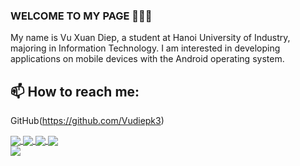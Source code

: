 ### WELCOME TO MY PAGE 👋👋👋
My name is Vu Xuan Diep, a student at Hanoi University of Industry, majoring in Information Technology. I am interested in developing applications on mobile devices with the Android operating system.<br>
## 📫 How to reach me: 

 GitHub(https://github.com/Vudiepk3)
 <a href="https://github.com/Vudiepk3/EduInvest.git">
  <!-- Change the `github-readme-stats.anuraghazra1.vercel.app` to `github-readme-stats.vercel.app`  -->
  <img align="center" src="https://github-readme-stats.anuraghazra1.vercel.app/api/pin/?username=Vudiepk3&repo=EduInvest&theme=onedark" />
</a>  
<a href="https://github.com/Vudiepk3/Dictionary_Retrofit_MLKit.git">
  <!-- Change the `github-readme-stats.anuraghazra1.vercel.app` to `github-readme-stats.vercel.app`  -->
  <img align="center" src="https://github-readme-stats.anuraghazra1.vercel.app/api/pin/?username=Vudiepk3&repo=Dictionary_Retrofit_MLKit&theme=onedark" />
</a>  
<a href="https://github.com/Vudiepk3/Android_QuizAppWithFirebase.git/">
  <!-- Change the `github-readme-stats.anuraghazra1.vercel.app` to `github-readme-stats.vercel.app`  -->
  <img align="center" src="https://github-readme-stats.anuraghazra1.vercel.app/api/pin/?username=Vudiepk3&repo=Android_QuizAppWithFirebase&theme=radical" />
</a>   
</a>    
<a href="https://github.com/Vudiepk3/Demo_AdminAndClintBookApp.git/">
  <!-- Change the `github-readme-stats.anuraghazra1.vercel.app` to `github-readme-stats.vercel.app`  -->
  <img align="center" src="https://github-readme-stats.anuraghazra1.vercel.app/api/pin/?username=Vudiepk3&repo=Demo_AdminAndClintBookApp&theme=dark" />
</a>
<br>
  
<a href="https://github.com/Vudiepk3/BTL_HAUI.git/">
  <!-- Change the `github-readme-stats.anuraghazra1.vercel.app` to `github-readme-stats.vercel.app`  -->
  <img align="center" src="https://github-readme-stats.anuraghazra1.vercel.app/api/pin/?username=Vudiepk3&repo=BTL_HAUI&theme=cobalt" />
</a>
